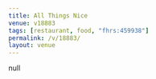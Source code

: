 ```yaml
---
title: All Things Nice
venue: v18883
tags: [restaurant, food, "fhrs:459938"]
permalink: /v/18883/
layout: venue
---
```

null